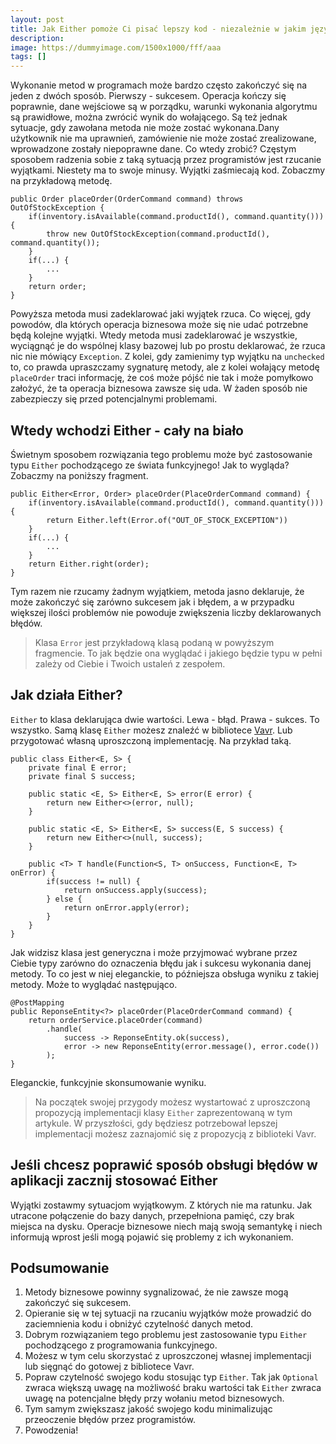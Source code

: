 ```yaml
---
layout: post
title: Jak Either pomoże Ci pisać lepszy kod - niezależnie w jakim języku programowania piszesz!
description: 
image: https://dummyimage.com/1500x1000/fff/aaa
tags: []
---
```


Wykonanie metod w programach może bardzo często zakończyć się na jeden z dwóch sposób. Pierwszy - sukcesem. Operacja kończy się poprawnie, dane wejściowe są w porządku, warunki wykonania algorytmu są prawidłowe, można zwrócić wynik do wołającego. Są też jednak sytuacje, gdy zawołana metoda nie może zostać wykonana.Dany użytkownik nie ma uprawnień, zamówienie nie może zostać zrealizowane, wprowadzone zostały niepoprawne dane. Co wtedy zrobić? Częstym sposobem radzenia sobie z taką sytuacją przez programistów jest rzucanie wyjątkami. Niestety ma to swoje minusy. Wyjątki zaśmiecają kod. Zobaczmy na przykładową metodę.

    public Order placeOrder(OrderCommand command) throws OutOfStockException {
        if(inventory.isAvailable(command.productId(), command.quantity())) {
            throw new OutOfStockException(command.productId(), command.quantity());
        }
        if(...) {
            ...
        }
        return order;
    }

Powyższa metoda musi zadeklarować jaki wyjątek rzuca. Co więcej, gdy powodów, dla których operacja biznesowa może się nie udać potrzebne będą kolejne wyjątki. Wtedy metoda musi zadeklarować je wszystkie, wyciągnąć je do wspólnej klasy bazowej lub po prostu deklarować, że rzuca nic nie mówiący `Exception`. Z kolei, gdy zamienimy typ wyjątku na `unchecked` to, co prawda upraszczamy sygnaturę metody, ale z kolei wołający metodę `placeOrder` traci informację, że coś może pójść nie tak i może pomyłkowo założyć, że ta operacja biznesowa zawsze się uda. W żaden sposób nie zabezpieczy się przed potencjalnymi problemami.
## Wtedy wchodzi Either - cały na biało
Świetnym sposobem rozwiązania tego problemu może być zastosowanie typu `Either` pochodzącego ze świata funkcyjnego! Jak to wygląda? Zobaczmy na poniższy fragment.

    public Either<Error, Order> placeOrder(PlaceOrderCommand command) {
        if(inventory.isAvailable(command.productId(), command.quantity())) {
            return Either.left(Error.of("OUT_OF_STOCK_EXCEPTION"))
        }
        if(...) {
            ...
        }
        return Either.right(order);
    }

Tym razem nie rzucamy żadnym wyjątkiem, metoda jasno deklaruje, że może zakończyć się zarówno sukcesem jak i błędem, a w przypadku większej ilości problemów nie powoduje zwiększenia liczby deklarowanych błędów.

> Klasa `Error` jest przykładową klasą podaną w powyższym fragmencie. To jak będzie ona wyglądać i jakiego będzie typu w pełni zależy od Ciebie i Twoich ustaleń z zespołem.

## Jak działa Either?
`Either` to klasa deklarująca dwie wartości. Lewa - błąd. Prawa - sukces. To wszystko. Samą klasę `Either` możesz znaleźć w bibliotece [Vavr](https://www.vavr.io/). Lub przygotować własną uproszczoną implementację. Na przykład taką.

    public class Either<E, S> {
        private final E error;
        private final S success;
    
        public static <E, S> Either<E, S> error(E error) {
            return new Either<>(error, null);
        }
    
        public static <E, S> Either<E, S> success(E, S success) {
            return new Either<>(null, success);
        }
    
        public <T> T handle(Function<S, T> onSuccess, Function<E, T> onError) {
            if(success != null) {
                return onSuccess.apply(success);
            } else {
                return onError.apply(error);
            }
        }
    }

Jak widzisz klasa jest generyczna i może przyjmować wybrane przez Ciebie typy zarówno do oznaczenia błędu jak i sukcesu wykonania danej metody. To co jest w niej eleganckie, to późniejsza obsługa wyniku z takiej metody. Może to wyglądać następująco.

    @PostMapping
    public ReponseEntity<?> placeOrder(PlaceOrderCommand command) {
        return orderService.placeOrder(command)
            .handle(
                success -> ReponseEntity.ok(success),
                error -> new ReponseEntity(error.message(), error.code())
            );
    }

Eleganckie, funkcyjnie skonsumowanie wyniku.

> Na początek swojej przygody możesz wystartować z uproszczoną propozycją implementacji klasy `Either` zaprezentowaną w tym artykule. W przyszłości, gdy będziesz potrzebował lepszej implementacji możesz zaznajomić się z propozycją z biblioteki Vavr.

## Jeśli chcesz poprawić sposób obsługi błędów w aplikacji zacznij stosować Either
Wyjątki zostawmy sytuacjom wyjątkowym. Z których nie ma ratunku. Jak utracone połączenie do bazy danych, przepełniona pamięć, czy brak miejsca na dysku. Operacje biznesowe niech mają swoją semantykę i niech informują wprost jeśli mogą pojawić się problemy z ich wykonaniem.
## Podsumowanie

1. Metody biznesowe powinny sygnalizować, że nie zawsze mogą zakończyć się sukcesem.
2. Opieranie się w tej sytuacji na rzucaniu wyjątków może prowadzić do zaciemnienia kodu i obniżyć czytelność danych metod.
3. Dobrym rozwiązaniem tego problemu jest zastosowanie typu `Either` pochodzącego z programowania funkcyjnego.
4. Możesz w tym celu skorzystać z uproszczonej własnej implementacji lub sięgnąć do gotowej z bibliotece Vavr.
5. Popraw czytelność swojego kodu stosując typ `Either`. Tak jak `Optional` zwraca większą&nbsp;uwagę na możliwość braku wartości tak `Either` zwraca uwagę na potencjalne błędy przy wołaniu metod biznesowych.
6. Tym samym zwiększasz jakość swojego kodu minimalizując przeoczenie błędów przez programistów.
7. Powodzenia!

